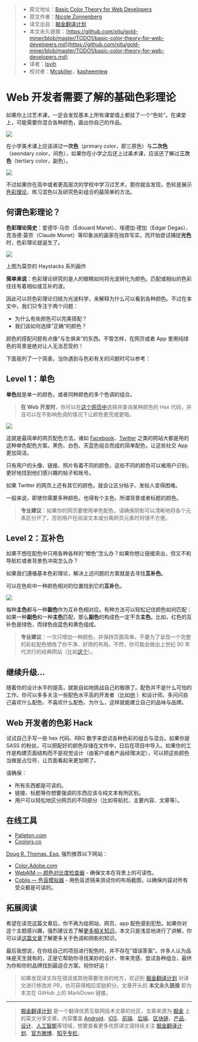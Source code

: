 > * 原文地址：[Basic Color Theory for Web Developers](https://dev.to/nzonnenberg/basic-color-theory-for-web-developers-15a0)
> * 原文作者：[Nicole Zonnenberg](https://dev.to/nzonnenberg)
> * 译文出自：[掘金翻译计划](https://github.com/xitu/gold-miner)
> * 本文永久链接：[https://github.com/xitu/gold-miner/blob/master/TODO1/basic-color-theory-for-web-developers.md](https://github.com/xitu/gold-miner/blob/master/TODO1/basic-color-theory-for-web-developers.md)
> * 译者：[lsvih](https://github.com/lsvih)
> * 校对者：[Mcskiller](https://github.com/Mcskiller)，[kasheemlew](https://github.com/kasheemlew)

# Web 开发者需要了解的基础色彩理论

如果你上过艺术课，一定会发现基本上所有课堂墙上都挂了一个“色轮”。在课堂上，可能需要你混合各种颜色，画出你自己的作品。

[![](https://res.cloudinary.com/practicaldev/image/fetch/s--OE8uCwmx--/c_limit%2Cf_auto%2Cfl_progressive%2Cq_auto%2Cw_880/https://thepracticaldev.s3.amazonaws.com/i/cgr160zn3evkbry9h3l7.png)](https://res.cloudinary.com/practicaldev/image/fetch/s--OE8uCwmx--/c_limit%2Cf_auto%2Cfl_progressive%2Cq_auto%2Cw_880/https://thepracticaldev.s3.amazonaws.com/i/cgr160zn3evkbry9h3l7.png)

在小学美术课上应该讲过**一次色**（primary color，即三原色）与**二次色**（seondary color，间色），如果你在小学之后还上过美术课，应该还了解过**三次色**（tertiary color，副色）。

[![](https://res.cloudinary.com/practicaldev/image/fetch/s--jDnCmgm0--/c_limit%2Cf_auto%2Cfl_progressive%2Cq_auto%2Cw_880/https://thepracticaldev.s3.amazonaws.com/i/h1li6xy7lsolpx1pfd7y.jpg)](https://res.cloudinary.com/practicaldev/image/fetch/s--jDnCmgm0--/c_limit%2Cf_auto%2Cfl_progressive%2Cq_auto%2Cw_880/https://thepracticaldev.s3.amazonaws.com/i/h1li6xy7lsolpx1pfd7y.jpg)

不过如果你在高中或者更高层次的学校中学习过艺术，那你就会发现，色轮是展示[色彩理论](https://en.wikipedia.org/wiki/Color_theory)、练习混色以及研究色彩组合的最简单的方法。

## 何谓色彩理论？

**色彩理论简史**：爱德华·马奈（Édouard Manet）、埃德加·德加（Edgar Degas）、克洛德·莫奈（Claude Monet）等印象派的画家在抛弃写实，而开始尝试捕捉**光色**时，色彩理论就诞生了。

[![](https://res.cloudinary.com/practicaldev/image/fetch/s--8liyegSH--/c_limit%2Cf_auto%2Cfl_progressive%2Cq_auto%2Cw_880/https://thepracticaldev.s3.amazonaws.com/i/qg743mrylv8mon76b4z0.jpg)](https://res.cloudinary.com/practicaldev/image/fetch/s--8liyegSH--/c_limit%2Cf_auto%2Cfl_progressive%2Cq_auto%2Cw_880/https://thepracticaldev.s3.amazonaws.com/i/qg743mrylv8mon76b4z0.jpg)  

上图为莫奈的 Haystacks 系列画作

**简单来说**：色彩理论研究的是人的眼睛如何将光波转化为颜色。匹配或相似的色彩往往有着相似或互补的波。

因此可以将色彩理论归结为光波科学，来解释为什么可以看到各种颜色。不过在本文中，我们只专注于两个问题：

*   为什么有些颜色可以完美搭配？
*   我们该如何选择“正确”的颜色？

颜色的搭配问题有点像“与生俱来”的东西。不管怎样，在网页或者 App 里用纯绿色的背景是绝对让人无法忍受的！

下面我列了一个简表，当你遇到与色彩有关的问题时可以参考：

## Level 1：单色

**单色**就是单一的颜色，或者同种颜色的多个色调的组合。

> **在 Web 开发时**，你可以在[这个网页中](https://www.w3schools.com/colors/colors_picker.asp)选择并查询某种颜色的 Hex 代码，并且可以在不影响色调的情况下让颜色更亮或更暗。

[![](https://res.cloudinary.com/practicaldev/image/fetch/s--T_AVlepc--/c_limit%2Cf_auto%2Cfl_progressive%2Cq_auto%2Cw_880/https://thepracticaldev.s3.amazonaws.com/i/48ktxlwm7qq095mkwuoa.jpg)](https://res.cloudinary.com/practicaldev/image/fetch/s--T_AVlepc--/c_limit%2Cf_auto%2Cfl_progressive%2Cq_auto%2Cw_880/https://thepracticaldev.s3.amazonaws.com/i/48ktxlwm7qq095mkwuoa.jpg)

这就是最简单的网页配色方法。诸如 [Facebook](http://facebook.com)、[Twitter](http://twitter.com) 之类的网站大都是用的这种单色配色方案。黑色、白色、天蓝色组合而成的简单配色，让这些社交 App 更加简洁。

只有用户的头像、链接、照片有着不同的颜色，这些不同的颜色可以被用户识别，更好地找到他们感兴趣的帖子和账号。

如果 Twitter 的网页上还有其它的颜色，就会让区分帖子、发帖人变得困难。

一般来说，即使你需要多种颜色，也得有个主色，所谓背景或者标题的颜色。

> **专业建议**：如果你的网页要使用单色配色，请确保阴影可以清晰地将各个元素区分开了。否则用户在阅读文本或分离网页元素时将很不方便。

## Level 2：互补色

如果不想在配色中只用各种各样的“橙色”怎么办？如果你想让链接突出，但又不和导航栏或者背景色冲突怎么办？

如果我们遵循基本色彩理论，解决上述问题的方案就是去寻找**互补色**。

可以在色轮中一种颜色相对的位置找到它的**互补**色。

[![](https://res.cloudinary.com/practicaldev/image/fetch/s--laijYZC7--/c_limit%2Cf_auto%2Cfl_progressive%2Cq_auto%2Cw_880/https://thepracticaldev.s3.amazonaws.com/i/3fj00kbhg6s8nqpm3ut9.jpg)](https://res.cloudinary.com/practicaldev/image/fetch/s--laijYZC7--/c_limit%2Cf_auto%2Cfl_progressive%2Cq_auto%2Cw_880/https://thepracticaldev.s3.amazonaws.com/i/3fj00kbhg6s8nqpm3ut9.jpg)

每种**主色**都与一种**副色**作为互补色相对应。有种方法可以轻松记住颜色如何匹配：如果一种**副色**和一种**主色**匹配，那么**副色**的构成色一定不含**主色**。比如，红色的互补色是绿色，而绿色由蓝色和黄色组成。

> **专业建议**：一次只增加一种颜色，并保持页面简单。不要为了呈现一个完整的彩虹配色牺牲了你干净、好用的布局。不然，你可能会做出上世纪 90 年代流行的经典网站（比如[这个](https://spacejam.com/)）。

## 继续升级...

随着你的设计水平的提高，就能自如地挑战自己的极限了。配色并不是什么可怕的工作。你可以多多关注一些配色水平高的开发者（比如[他](https://www.alispit.tel/#/) ）和设计师。多问问自己喜欢什么配色、不喜欢什么配色、为什么，这样就能建立自己的品味与品牌。

## Web 开发者的色彩 Hack

试试自己手写一些 hex 代码、RBG 数字来尝试各种色彩的组合与混合。如果你是 SASS 的粉丝，可以把配好的颜色存储在文件中，日后在项目中导入。如果你的工作是构建页面结构而不是视觉设计（由客户或者产品经理决定），可以把这些颜色当做是占位符，让页面看起来更加明了。

请确保：

*   所有东西都是可读的。
*   链接、标题等你想要强调的东西应该与纯文本有所区别。
*   用户可以轻松地区分网页的不同部分（比如导航栏、主要内容、文章等）。

## 在线工具

*   [Palleton.com](http://paletton.com/)
*   [Coolors.co](https://coolors.co/)

[Doug R. Thomas, Esq.](https://dev.to/ferkungamaboobo) 强烈推荐以下网站：

*   [Color.Adobe.com](https://color.adobe.com/)
*   [WebAIM — 颜色对比度检查器](https://webaim.org/resources/contrastchecker/) - 确保文本在背景上的可读性。
*   [Coblis — 色盲模拟器](https://www.color-blindness.com/coblis-color-blindness-simulator/) - 用色盲滤镜来测试你的布局截图，以确保内容对所有受众都是可读的。

## 拓展阅读

希望在读完这篇文章后，你不再为给网站、网页、app 配色感到犯愁。如果你对这个主题感兴趣，强烈建议去了解[更多相关知识](https://www.colormatters.com/color-and-design/basic-color-theory)。本文只是浅显地进行了讲解，你可以读[这篇文章](https://99designs.com/blog/tips/the-7-step-guide-to-understanding-color-theory/)了解更多关于色调和阴影的知识。

最后我想说，在你给自己的项目进行配色时，并不存在”错误答案“。许多人认为品味是天生就有的，正是它帮助你寻找美妙的设计、带来灵感、尝试各种组合，最终为你和你的品牌找到最适合方案。祝你好运！

> 如果发现译文存在错误或其他需要改进的地方，欢迎到 [掘金翻译计划](https://github.com/xitu/gold-miner) 对译文进行修改并 PR，也可获得相应奖励积分。文章开头的 **本文永久链接** 即为本文在 GitHub 上的 MarkDown 链接。

---

> [掘金翻译计划](https://github.com/xitu/gold-miner) 是一个翻译优质互联网技术文章的社区，文章来源为 [掘金](https://juejin.im) 上的英文分享文章。内容覆盖 [Android](https://github.com/xitu/gold-miner#android)、[iOS](https://github.com/xitu/gold-miner#ios)、[前端](https://github.com/xitu/gold-miner#前端)、[后端](https://github.com/xitu/gold-miner#后端)、[区块链](https://github.com/xitu/gold-miner#区块链)、[产品](https://github.com/xitu/gold-miner#产品)、[设计](https://github.com/xitu/gold-miner#设计)、[人工智能](https://github.com/xitu/gold-miner#人工智能)等领域，想要查看更多优质译文请持续关注 [掘金翻译计划](https://github.com/xitu/gold-miner)、[官方微博](http://weibo.com/juejinfanyi)、[知乎专栏](https://zhuanlan.zhihu.com/juejinfanyi)。
